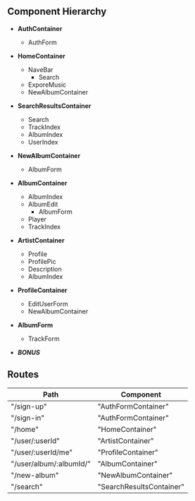 ## Component Hierarchy

* **AuthContainer**
  * AuthForm

* **HomeContainer**
  * NaveBar
    * Search
  * ExporeMusic
  * NewAlbumContainer

* **SearchResultsContainer**
  * Search
  * TrackIndex
  * AlbumIndex
  * UserIndex

* **NewAlbumContainer**
  * AlbumForm

* **AlbumContainer**
  * AlbumIndex
  * AlbumEdit
    * AlbumForm
  * Player
  * TrackIndex

* **ArtistContainer**
  * Profile
  * ProfilePic
  * Description
  * AlbumIndex

* **ProfileContainer**
  * EditUserForm
  * NewAlbumContainer

* **AlbumForm**
  * TrackForm



* ***BONUS***

## Routes
|Path   | Component   |
|-------|-------------|
| "/sign-up" | "AuthFormContainer" |
| "/sign-in" | "AuthFormContainer" |
| "/home" | "HomeContainer" |
| "/user/:userId" | "ArtistContainer" |
| "/user/:userId/me" | "ProfileContainer" |
| "/user/album/:albumId/" | "AlbumContainer" |
| "/new-album" | "NewAlbumContainer" |
| "/search" | "SearchResultsContainer" |
